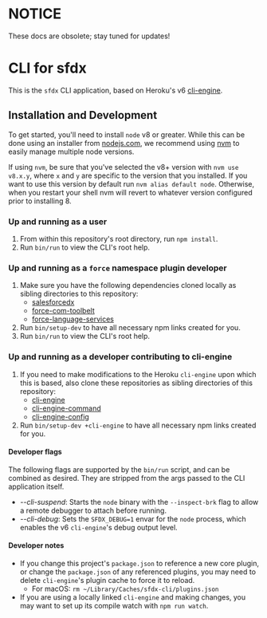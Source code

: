 # NOTICE

These docs are obsolete; stay tuned for updates!

# CLI for sfdx

This is the `sfdx` CLI application, based on Heroku's v6
[cli-engine](https://github.com/heroku/cli-engine).

## Installation and Development

To get started, you'll need to install `node` v8 or greater.  While this can be done using an installer from [nodejs.com](nodejs.com), we recommend using [nvm](https://github.com/creationix/nvm) to easily manage multiple node versions.

If using `nvm`, be sure that you've selected the v8+ version with `nvm use v8.x.y`, where `x` and `y` are specific to the version that you installed. If you want to use this version by default run `nvm alias default node`. Otherwise, when you restart your shell nvm will revert to whatever version configured prior to installing 8.

### Up and running as a user

1. From within this repository's root directory, run `npm install`.
1. Run `bin/run` to view the CLI's root help.

### Up and running as a `force` namespace plugin developer

1. Make sure you have the following dependencies cloned locally as sibling directories to this repository:
    * [salesforcedx](https://git.soma.salesforce.com/salesforcedx/salesforcedx)
    * [force-com-toolbelt](https://git.soma.salesforce.com/ALMSourceDrivenDev/force-com-toolbelt)
    * [force-language-services](https://git.soma.salesforce.com/DevTools/force-language-services)
1. Run `bin/setup-dev` to have all necessary npm links created for you.
1. Run `bin/run` to view the CLI's root help.

### Up and running as a developer contributing to cli-engine

1. If you need to make modifications to the Heroku `cli-engine` upon which this is based, also clone these repositories as sibling directories of this repository:
    * [cli-engine](https://github.com/heroku/cli-engine)
    * [cli-engine-command](https://github.com/heroku/cli-engine)
    * [cli-engine-config](https://github.com/heroku/cli-engine)
1. Run `bin/setup-dev +cli-engine` to have all necessary npm links created for you.

#### Developer flags

The following flags are supported by the `bin/run` script, and can be combined as desired.  They are stripped from the args passed to the CLI application itself.

* *--cli-suspend*: Starts the `node` binary with the `--inspect-brk` flag to allow a remote debugger to attach before running.
* *--cli-debug*: Sets the `SFDX_DEBUG=1` envar for the `node` process, which enables the v6 `cli-engine`'s debug output level.

#### Developer notes

* If you change this project's `package.json` to reference a new core plugin, or change the `package.json` of any referenced plugins, you may need to delete `cli-engine`'s plugin cache to force it to reload.
    * For macOS: `rm ~/Library/Caches/sfdx-cli/plugins.json`
* If you are using a locally linked `cli-engine` and making changes, you may want to set up its compile watch with `npm run watch`.
